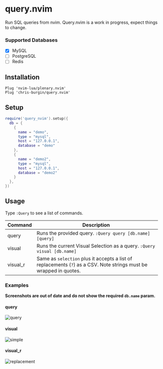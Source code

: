 # query.nvim

Run SQL queries from nvim. Query.nvim is a work in progress, expect things to change.

### Supported Databases

- [x] MySQL
- [ ] PostgreSQL
- [ ] Redis

## Installation

```viml
Plug 'nvim-lua/plenary.nvim'
Plug 'chris-burgin/query.nvim'

```

## Setup

```lua
require('query_nvim').setup({
  db = {
    {
      name = "demo",
      type = "mysql",
      host = "127.0.0.1",
      database = "demo"
    },
    {
      name = "demo2",
      type = "mysql",
      host = "127.0.0.1",
      database = "demo2"
    }
  },
})
```

## Usage

Type `:Query` to see a list of commands.

| Command  | Description                                                                                                        |
| -------- | ------------------------------------------------------------------------------------------------------------------ |
| query    | Runs the provided query. `:Query query [db.name] [query]`                                                          |
| visual   | Runs the current Visual Selection as a query. `:Query visual [db.name]`                                            |
| visual_r | Same as `selection` plus it accepts a list of replacements (`?`) as a CSV. Note strings must be wrapped in quotes. |

### Examples

**Screenshots are out of date and do not show the required `db.name` param.**

#### query

![query](https://user-images.githubusercontent.com/1278846/109590272-b0584980-7ad9-11eb-8a57-06d1be54f560.gif)

#### visual

![simple](https://user-images.githubusercontent.com/1278846/109590287-b77f5780-7ad9-11eb-840b-ee2a86e198e5.gif)

#### visual_r

![replacement](https://user-images.githubusercontent.com/1278846/109590293-b9491b00-7ad9-11eb-8f1e-2aea4c9c9437.gif)
